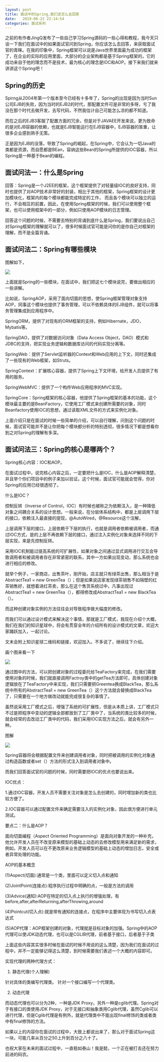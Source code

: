 ```yaml
---
layout: post
title: 面试中的Spring,我们该怎么去回答
date:   2019-06-22 22:14:54
categories: 面试系列
---
```


之前的有作者JingQ发布了一些自己学习Spring源码的一些心得和教程，我今天只谈一下我们在面试中的如果面试官问到Spring，你应该怎么去回答，来获取面试官的青睐。在我的印象中，Spring框架可以说是Java世界里面最为成功的框架了，在企业的实际的应用里面，大部分的企业架构都是基于Spring框架的，它的成功来自于他的理念而不是技术，最为核心的理念是IOC和AOP。接下来我们就来讲讲这个Spring吧！
<!--more-->

## Spring的历史

Spirng从2004年第一个版本至今已经有十多年了，Spring的出现是因为当时Sun公司EJB的失败，因为当时的EJB2的时代，那配置文件可是非常的多呀，亏了我没在那个时代去做开发，去写代码，不然我估计自己可能怎么凉的都不知道。

而在之后的EJB3客服了配置方面的冗余，但是对于JAVAEE开发来说，更为致命的是对EJB容器的依赖，也就是EJB智能运行在EJB容器中，EJB容器的笨重，让很多企业感到熟手无策。

正是因为EJB的没落，导致了Spring的崛起，在Spring中，它会认为一切Java的类都是资源，而自愿都是BEan，容纳这些Bean的Spring所提供的IOC容器，所以Spring是一种基于Bean的编程。

## 面试问法一：什么是Spring

回答：Spring是一个J2EE的框架，这个框架提供了对轻量级IOC的良好支持，同时也提供了对AOP技术非常好的封装，相比于其他的框架，Spring框架的设计更加模块化，框架内的每个模块都能完成特定的工作，
而且各个模块可以独立的运行，不会相互的前置，因此，在使用Spring框架的时候，我们可以使用整个框架，也可以使用框架中的一部分，例如只使用AOP模块的日志管理。

回答这个问题的时候，不需要去特别的背诵到底什么是Spring，我们要说出自己对Spring框架的理解就可以了，很多时候面试官可能是问你的是你自己对框架的理解，而不是全篇背诵。


## 面试问法二：Spring有哪些模块

图解如下，

![](http://www.justdojava.com//assets/images/2019/java/image_yi/06_22/1.jpg)

上面就是Spring的一些模块，在面试中，我们把这七个模块说完，要做出相应的一些讲解。

比如说，SpringAOP，采用了面向切面的思想，使Spring框架管理对象支持AOP，同事这个模块也提供了事务管理，可以不依赖具体的EJB组件，就可以将事务管理集成到应用程序中。

SpringORM，提供了对现有的ORM框架的支持，例如Hibernate，JDO，Mybatis等。

SpringDAO，提供了对数据访问对象（Data Access Object，DAO）模式和JDBC的支持，把实现业务逻辑和数据库访问的代码实现分离等。

SpringWeb：提供了Servlet监听器的Context和Web应用的上下文，同时还集成了一些现有的Web框架，如Struts。

SpringContext：扩展核心容器，提供了Spring上下文环境，给开发人员提供了有用的服务。

SpringWebMVC：提供了一个构件Web应用程序的MVC实现。

SpringCore：Spring框架的核心容器，他提供了Spring框架的基本的功能，这个模块最主要的是BeanFactory，它使用工厂模式来创建所需要的对象，同时Beanfactory使用IOC的思想，通过读取XML文件的方式来实例化对象。

上面介绍只是在面试的时候一些简单的介绍，可以自行理解，问到这个问题的时候，面试官可能并不是让你把每个模块都分析的特别透彻，很多情况下都是想看你到之对Spring的理解有多深。


## 面试问法三：Spring的核心是哪两个？

Spring核心内容：IOC和AOP。

在面试过程中，说完核心内容之后，一定要把什么是IOC，什么是AOP解释清楚，并且举个你们项目中的例子来加以验证。这个时候，面试官可能就会觉得，你对Spring的应用已经很透彻了。

什么是IOC？

控制反转（Inverse of Control，IOC）有时候也被称之为依赖注入，是一种降低对象之间耦合关系的设计思想。一般来说，在分层体系结构中，都是上层调用下层的接口，依赖注入最直接的提现，@AutoWired，@Resource这个注解，

上层调用下层的接口，上层依赖于下层的执行，也就是调用者依赖被调用者，而通过IOC方式，是的上层不再依赖下层的接口，通过注入实例化对象来选择不同的下层实现，来是先控制反转。

采用IOC机制能过提高系统的可扩展性，如果对象之间通过显式调用进行交互会导致调用者和被调用者存在非常紧密的联系，其中一方如果出现变动，那么系统也会进行相应的修改。

就举个例子，一家商店，出售茶叶，刚开始，店主就只有绿茶出售，那么相当于是 AbstractTea1 = new GreenTea（）；但是如果说店家发现绿茶销售不如隔壁的红茶销售好，就想着进红茶卖，那么在这个售货系统过中，凡事出现过AbstractTea1 = new GreenTea（），都得修改成AbstractTea1 = new BlackTea（）。

而这种创建对象实例的方法往往会对导致程序做大幅度的修改。

而我们可以通过设计模式来解决这个事情，那就是工厂模式，我现在介绍个大概，我们在我们的知识星球中，将会有贯穿全年的介绍所有的设计模式的文章，欢迎大家踊跃加入，一起讨论。

文末会附上知识星球二维码和链接，欢迎加入。不多说了，继续往下介绍。

画个图来看一下

![](http://www.justdojava.com//assets/images/2019/java/image_yi/06_22/2.jpg)

通过图中的方法，可以把创建对象的过程委托给TeaFactory来完成，在我们需要使用对象的时候，我们就直接调用Factroy类中的getTea方法即可，具体创建对象逻辑放在了TeaFactory中来实现，我们只需要把Greentea换成BlackTea，那么系统中所有的AbstractTea1 = new GreenTea（）这个方法就会替换成BlackTea了，只需要在一个地方做改动就能完成很复杂的事情了。

虽然说采用工厂模式之后，增强了系统的可扩展性，但是从本质上讲，工厂模式只不过是把程序中变动的逻辑全部都放到了工厂类中了，当系统的类比较多的时候，
就会经常的去改动工厂类中的代码，我们采用IOC实现方法之后，就会有另外一种。

图解

![ ](http://www.justdojava.com//assets/images/2019/java/image_yi/06_22/3.jpg)

Spring容器将会根据配置文件来创建调用者对象，同时把被调用的实例化对象通过构造函数或者set（）方法的形式注入到调用者对象中。

而我们回答面试官的问题的时候，同时需要把IOC的优点也要说出来。

IOC优点：

1.通过IOC容器，开发人员不需要关注对象是怎么去创建的，同时增加新的类也比较方便了。

2.IOC容器可以通过配置文件来确定需要注入的实例化对象，因此很方便进行单元测试。

要点二：什么是AOP？

面向切面编程（Aspect Oriented Programming）是面向对象开发的一种补充，他允许开发人员在不改变原来模型的基础上动态的去修改模型用来满足新的需求，例如，开发人员可以在不更改原来业务逻辑模型的基础上动态的增加日志，安全或者异常处理的功能。

AOP的基本概念

(1)Aspect(切面):通常是一个类，里面可以定义切入点和通知

(2)JointPoint(连接点):程序执行过程中明确的点，一般是方法的调用

(3)Advice(通知):AOP在特定的切入点上执行的增强处理，有before,after,afterReturning,afterThrowing,around

(4)Pointcut(切入点):就是带有通知的连接点，在程序中主要体现为书写切入点表达式

(5)AOP代理：AOP框架创建的对象，代理就是目标对象的加强。Spring中的AOP代理可以使JDK动态代理，也可以是CGLIB代理，前者基于接口，后者基于子类

上面这些内容其实很多时候在面试的时候不用说的这么清楚，因为我们在面试的过程中，并不一定能够记得这么清楚，到时候需要我们表述一个大概的内容即可。

实现代理的两种代理方式：

1. 静态代理(个人理解)

针对具体的类编写代理类。
针对一个接口编写一个代理类。

2. 动态代理

而动态代理也可以分为2种，一种是JDK Proxy，另外一种是cglib代理。Spring对于有接口的类使用JDK Proxy，对于无接口和抽象类用Cglib代理，虽然Cglib可以进行代理，但是Cglib代理是有例外，就是代理类中不能出现final修饰的类或者类中有final修饰的方法。

如果以上的内容你在面试的过程中，大致上都说出来了，那么对于面试Spring这一块，可能几率从百分之50上升到百分之八十了。

也祝大家在未来的面试过程中，一直稳如泰山！我是懿，一个正在被打击还在努力前进的码农。
